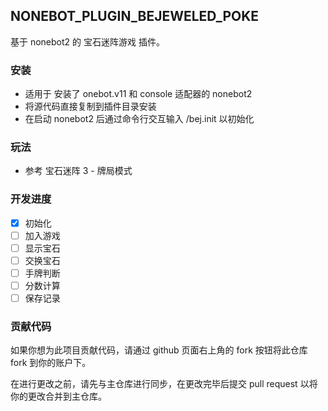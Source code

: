 ## NONEBOT_PLUGIN_BEJEWELED_POKE

基于 nonebot2 的 宝石迷阵游戏 插件。

### 安装

- 适用于 安装了 onebot.v11 和 console 适配器的 nonebot2
- 将源代码直接复制到插件目录安装
- 在启动 nonebot2 后通过命令行交互输入 /bej.init 以初始化

### 玩法

- 参考 宝石迷阵 3 - 牌局模式

### 开发进度

- [x] 初始化
- [ ] 加入游戏
- [ ] 显示宝石
- [ ] 交换宝石
- [ ] 手牌判断
- [ ] 分数计算
- [ ] 保存记录

### 贡献代码

如果你想为此项目贡献代码，请通过 github 页面右上角的 fork 按钮将此仓库 fork 到你的账户下。

在进行更改之前，请先与主仓库进行同步，在更改完毕后提交 pull request 以将你的更改合并到主仓库。

